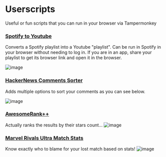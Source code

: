 # Userscripts
Useful or fun scripts that you can run in your browser via Tampermonkey

### [Spotify to Youtube](https://github.com/Osiris-Team/Userscripts/blob/main/src/spotify_to_youtube.js)
Converts a Spotify playlist into a Youtube "playlist". Can be run in Spotify in your browser without needing to log in.
If you are in an app, share your playlist to get its browser link and open it in the browser.

![image](https://github.com/user-attachments/assets/d5e8483f-1076-4303-a189-00738fd7830e)

### [HackerNews Comments Sorter](https://github.com/Osiris-Team/Userscripts/blob/main/src/hackernews_comments_sorter.js)
Adds multiple options to sort your comments as you can see below.

![image](https://github.com/user-attachments/assets/ef292f44-b270-4f5f-b2c5-b938f8d6285f)

### [AwesomeRank++](https://github.com/Osiris-Team/Userscripts/blob/main/src/awesomerank.js)
Actually ranks the results by their stars count...
![image](https://github.com/user-attachments/assets/d47a09b4-ca3f-4c01-9275-48c6b4134ec5)

### [Marvel Rivals Ultra Match Stats](https://github.com/Osiris-Team/Userscripts/blob/main/src/marvel_rivals_ultra_match_stats.js)
Know exactly who to blame for your lost match based on stats!
![image](https://github.com/user-attachments/assets/7b97e78d-857b-405f-b925-0016364c1810)



